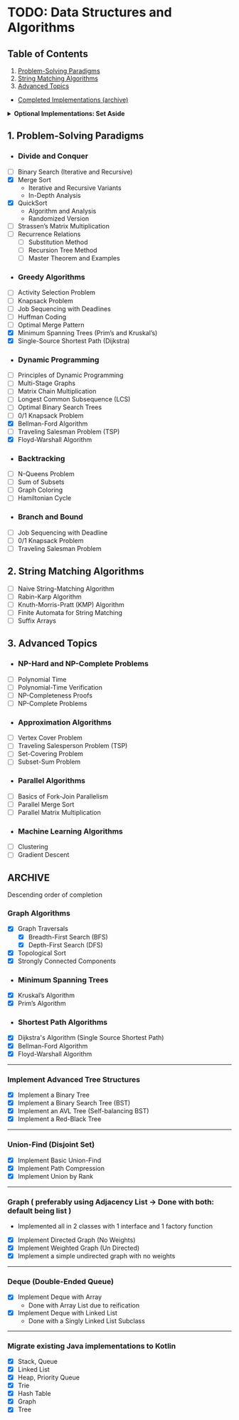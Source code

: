 # TODO: Data Structures and Algorithms

## Table of Contents
1. [Problem-Solving Paradigms](#1-problem-solving-paradigms)
2. [String Matching Algorithms](#2-string-matching-algorithms)
3. [Advanced Topics](#3-advanced-topics)
- [Completed Implementations (archive)](#archive)

<details>
<summary><strong>Optional Implementations: Set Aside</strong></summary>
<ul>
<li><b><i>Advanced Tree Structures:</i></b><br>
[ ] Implement a B-Tree</li>
<li><b><i>Graph Algorithms:</i></b><br>
[ ] Johnson’s Algorithm for Sparse Graphs</li>
</ul>
</details>

## 1. Problem-Solving Paradigms

- ### Divide and Conquer
- [ ] Binary Search (Iterative and Recursive)
- [X] Merge Sort
  - Iterative and Recursive Variants 
  - In-Depth Analysis
- [X] QuickSort
  - Algorithm and Analysis
  - Randomized Version 
- [ ] Strassen’s Matrix Multiplication 
- [ ] Recurrence Relations 
  - [ ] Substitution Method 
  - [ ] Recursion Tree Method
  - [ ] Master Theorem and Examples

- ### Greedy Algorithms
- [ ] Activity Selection Problem
- [ ] Knapsack Problem
- [ ] Job Sequencing with Deadlines
- [ ] Huffman Coding
- [ ] Optimal Merge Pattern
- [X] Minimum Spanning Trees (Prim’s and Kruskal’s)
- [X] Single-Source Shortest Path (Dijkstra)

- ### Dynamic Programming
- [ ] Principles of Dynamic Programming
- [ ] Multi-Stage Graphs
- [ ] Matrix Chain Multiplication
- [ ] Longest Common Subsequence (LCS)
- [ ] Optimal Binary Search Trees
- [ ] 0/1 Knapsack Problem
- [X] Bellman-Ford Algorithm
- [ ] Traveling Salesman Problem (TSP)
- [X] Floyd-Warshall Algorithm

- ### Backtracking
- [ ] N-Queens Problem
- [ ] Sum of Subsets
- [ ] Graph Coloring
- [ ] Hamiltonian Cycle

- ### Branch and Bound
- [ ] Job Sequencing with Deadline
- [ ] 0/1 Knapsack Problem
- [ ] Traveling Salesman Problem

## 2. String Matching Algorithms
- [ ] Naive String-Matching Algorithm
- [ ] Rabin-Karp Algorithm
- [ ] Knuth-Morris-Pratt (KMP) Algorithm
- [ ] Finite Automata for String Matching
- [ ] Suffix Arrays

## 3. Advanced Topics

- ### NP-Hard and NP-Complete Problems
- [ ] Polynomial Time
- [ ] Polynomial-Time Verification
- [ ] NP-Completeness Proofs
- [ ] NP-Complete Problems

- ### Approximation Algorithms
- [ ] Vertex Cover Problem
- [ ] Traveling Salesperson Problem (TSP)
- [ ] Set-Covering Problem
- [ ] Subset-Sum Problem

- ### Parallel Algorithms
- [ ] Basics of Fork-Join Parallelism
- [ ] Parallel Merge Sort
- [ ] Parallel Matrix Multiplication

- ### Machine Learning Algorithms
- [ ] Clustering
- [ ] Gradient Descent

## ARCHIVE
Descending order of completion

### Graph Algorithms
- [X] Graph Traversals
  - [X] Breadth-First Search (BFS)
  - [X] Depth-First Search (DFS)
- [X] Topological Sort
- [X] Strongly Connected Components

- ### Minimum Spanning Trees
- [X] Kruskal’s Algorithm
- [X] Prim’s Algorithm

- ### Shortest Path Algorithms
- [X] Dijkstra's Algorithm (Single Source Shortest Path)
- [X] Bellman-Ford Algorithm
- [X] Floyd-Warshall Algorithm

---

### Implement Advanced Tree Structures
- [X] Implement a Binary Tree
- [X] Implement a Binary Search Tree (BST)
- [X] Implement an AVL Tree (Self-balancing BST)
- [X] Implement a Red-Black Tree

---

### Union-Find (Disjoint Set)
- [X] Implement Basic Union-Find
- [X] Implement Path Compression
- [X] Implement Union by Rank

---

### Graph ( preferably using Adjacency List -> Done with both: default being list )
- Implemented all in 2 classes with 1 interface and 1 factory function
- [X] Implement Directed Graph (No Weights)
- [X] Implement Weighted Graph (Un Directed)
- [X] Implement a simple undirected graph with no weights

---

### Deque (Double-Ended Queue)
- [X] Implement Deque with Array
  - Done with Array List due to reification
- [X] Implement Deque with Linked List
  - Done with a Singly Linked List Subclass

---

### Migrate existing Java implementations to Kotlin
- [X] Stack, Queue
- [X] Linked List
- [X] Heap, Priority Queue
- [X] Trie
- [X] Hash Table
- [X] Graph
- [X] Tree